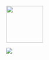 <p>
   <a href="https://github.com/fekenzofugi">
   <img width="100px" src="https://github-readme-stats.vercel.app/api?username=fekenzofugi&show_icons=true&theme=dark&line_height=25&include_all_commits=true"/>
   </a>
</p>

   <a  width="100px" href="https://github.com/fekenzofugi">
      <img src="https://github-readme-streak-stats.herokuapp.com/?user=fekenzofugi&theme=dark&line_height=33"/>
   </a>

   



